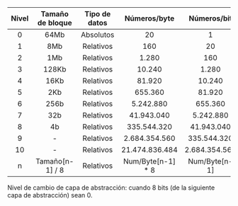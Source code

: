 |Nivel|Tamaño de bloque|Tipo de datos|Números/byte|Números/bit|
|:--:|:--:|:--:|:--:|:--:|
|0|64Mb|Absolutos|20|1|
|1|8Mb|Relativos|160|20|
|2|1Mb|Relativos|1.280|160|
|3|128Kb|Relativos|10.240|1.280|
|4|16Kb|Relativos|81.920|10.240|
|5|2Kb|Relativos|655.360|81.920|
|6|256b|Relativos|5.242.880|655.360|
|7|32b|Relativos|41.943.040|5.242.880|
|8|4b|Relativos|335.544.320|41.943.040|
|9|-|Relativos|2.684.354.560|335.544.320|
|10|-|Relativos|21.474.836.484|2.684.354.560|
|n|Tamaño[n-1] / 8|Relativos|Num/Byte[n-1] * 8|Num/Byte[n-1]|

Nivel de cambio de capa de abstracción: cuando 8 bits (de la siguiente capa de abstracción) sean 0.